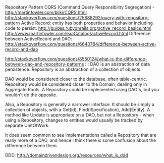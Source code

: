 Repository Pattern
CQRS (Command Query Responsibility Segregation) - http://martinfowler.com/bliki/CQRS.html
http://stackoverflow.com/questions/25688292/query-with-repository-pattern
Active Record: entity has both properties and behavior including code to persist.
http://guides.rubyonrails.org/active_record_basics.html
http://www.martinfowler.com/eaaCatalog/activeRecord.html 
Difference between ActiveRecord and DAO: http://stackoverflow.com/questions/6640784/difference-between-active-record-and-dao

http://stackoverflow.com/questions/8550124/what-is-the-difference-between-dao-and-repository-patterns
:::
DAO is an abstraction of data persistence. Repository is an abstraction of a collection of objects.

DAO would be considered closer to the database, often table-centric. Repository would be considered closer to the Domain, dealing only in Aggregate Roots. A Repository could be implemented using DAO's, but you wouldn't do the opposite.

Also, a Repository is generally a narrower interface. It should be simply a collection of objects, with a Get(id), Find(ISpecification), Add(Entity). A method like Update is appropriate on a DAO, but not a Repository - when using a Repository, changes to entities would usually be tracked by separate UnitOfWork.

It does seem common to see implementations called a Repository that are really more of a DAO, and hence I think there is some confusion about the difference between them.


DDD: 
http://domaindrivendesign.org/resources/what_is_ddd
